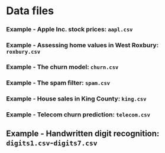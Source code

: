 # Data files

### Example - Apple Inc. stock prices: `aapl.csv`

### Example - Assessing home values in West Roxbury: `roxbury.csv`

### Example - The churn model: `churn.csv`

### Example - The spam filter: `spam.csv`

### Example - House sales in King County: `king.csv`

### Example - Telecom churn prediction: `telecom.csv`

## Example - Handwritten digit recognition: `digits1.csv`-`digits7.csv` 
